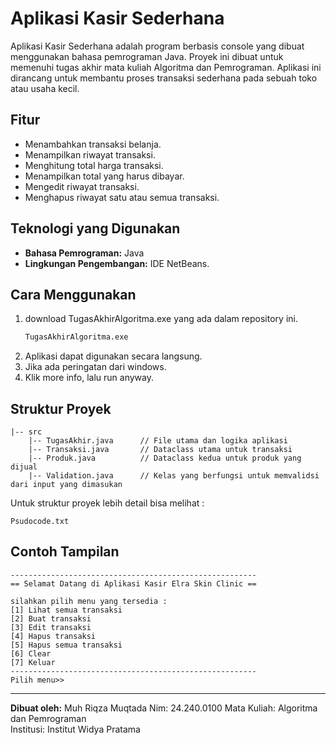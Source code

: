 # Aplikasi Kasir Sederhana

Aplikasi Kasir Sederhana adalah program berbasis console yang dibuat menggunakan bahasa pemrograman Java. Proyek ini dibuat untuk memenuhi tugas akhir mata kuliah Algoritma dan Pemrograman. Aplikasi ini dirancang untuk membantu proses transaksi sederhana pada sebuah toko atau usaha kecil.

## Fitur

- Menambahkan transaksi belanja.
- Menampilkan riwayat transaksi.
- Menghitung total harga transaksi.
- Menampilkan total yang harus dibayar.
- Mengedit riwayat transaksi.
- Menghapus riwayat satu atau semua transaksi.

## Teknologi yang Digunakan

- **Bahasa Pemrograman:** Java
- **Lingkungan Pengembangan:** IDE NetBeans.

## Cara Menggunakan

1. download TugasAkhirAlgoritma.exe yang ada dalam repository ini.
   ```bash
   TugasAkhirAlgoritma.exe
   ```
2. Aplikasi dapat digunakan secara langsung.
3. Jika ada peringatan dari windows.
4. Klik more info, lalu run anyway.

## Struktur Proyek

```
|-- src
    |-- TugasAkhir.java      // File utama dan logika aplikasi 
    |-- Transaksi.java       // Dataclass utama untuk transaksi
    |-- Produk.java          // Dataclass kedua untuk produk yang dijual
    |-- Validation.java      // Kelas yang berfungsi untuk memvalidsi dari input yang dimasukan
```
Untuk struktur proyek lebih detail bisa melihat :
```
Psudocode.txt
```

## Contoh Tampilan

```
-------------------------------------------------------
== Selamat Datang di Aplikasi Kasir Elra Skin Clinic ==

silahkan pilih menu yang tersedia :
[1] Lihat semua transaksi
[2] Buat transaksi
[3] Edit transaksi
[4] Hapus transaksi
[5] Hapus semua transaksi
[6] Clear
[7] Keluar
-------------------------------------------------------
Pilih menu>>
```

---

**Dibuat oleh:** Muh Riqza Muqtada
Nim: 24.240.0100
Mata Kuliah: Algoritma dan Pemrograman  
Institusi: Institut Widya Pratama
